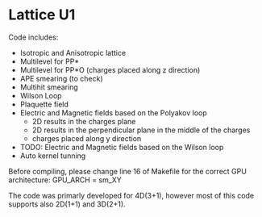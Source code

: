 # Lattice U1

Code includes:
- Isotropic and Anisotropic lattice
- Multilevel for PP*
- Multilevel for PP*O (charges placed along z direction)
- APE smearing (to check)
- Multihit smearing
- Wilson Loop
- Plaquette field
- Electric and Magnetic fields based on the Polyakov loop
  - 2D results in the charges plane
  - 2D results in the perpendicular plane in the middle of the charges
  - charges placed along y direction
- TODO: Electric and Magnetic fields based on the Wilson loop
- Auto kernel tunning

Before compiling, please change line 16 of Makefile for the correct GPU architecture:
GPU_ARCH = sm_XY

The code was primarly developed for 4D(3+1), however most of this code supports also 2D(1+1) and 3D(2+1).
